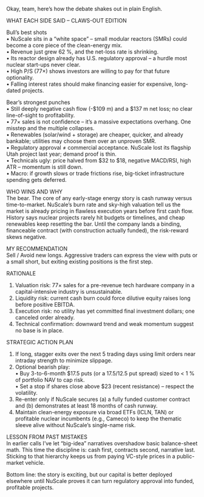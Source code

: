 Okay, team, here’s how the debate shakes out in plain English.

WHAT EACH SIDE SAID – CLAWS-OUT EDITION  

Bull’s best shots  
• NuScale sits in a “white space” – small modular reactors (SMRs) could become a core piece of the clean-energy mix.  
• Revenue just grew 62 %, and the net-loss rate is shrinking.  
• Its reactor design already has U.S. regulatory approval – a hurdle most nuclear start-ups never clear.  
• High P/S (77×) shows investors are willing to pay for that future optionality.  
• Falling interest rates should make financing easier for expensive, long-dated projects.

Bear’s strongest punches  
• Still deeply negative cash flow (-$109 m) and a $137 m net loss; no clear line-of-sight to profitability.  
• 77× sales is not confidence – it’s a massive expectations overhang. One misstep and the multiple collapses.  
• Renewables (solar/wind + storage) are cheaper, quicker, and already bankable; utilities may choose them over an unproven SMR.  
• Regulatory approval ≠ commercial acceptance. NuScale lost its flagship Utah project last year; demand proof is thin.  
• Technicals ugly: price halved from $32 to $18, negative MACD/RSI, high ATR – momentum is still down.  
• Macro: if growth slows or trade frictions rise, big-ticket infrastructure spending gets deferred.

WHO WINS AND WHY  
The bear.  The core of any early-stage energy story is cash runway versus time-to-market.  NuScale’s burn rate and sky-high valuation tell us the market is already pricing in flawless execution years before first cash flow.  History says nuclear projects rarely hit budgets or timelines, and cheap renewables keep resetting the bar.  Until the company lands a binding, financeable contract (with construction actually funded), the risk-reward skews negative.

MY RECOMMENDATION  
Sell / Avoid new longs.  Aggressive traders can express the view with puts or a small short, but exiting existing positions is the first step.

RATIONALE  
1. Valuation risk: 77× sales for a pre-revenue tech hardware company in a capital-intensive industry is unsustainable.  
2. Liquidity risk: current cash burn could force dilutive equity raises long before positive EBITDA.  
3. Execution risk: no utility has yet committed final investment dollars; one canceled order already.  
4. Technical confirmation: downward trend and weak momentum suggest no base is in place.

STRATEGIC ACTION PLAN  
1. If long, stagger exits over the next 5 trading days using limit orders near intraday strength to minimize slippage.  
2. Optional bearish play:  
   • Buy 3-to-6-month $17.5 puts (or a $17.5/$12.5 put spread) sized to < 1 % of portfolio NAV to cap risk.  
   • Set a stop if shares close above $23 (recent resistance) – respect the volatility.  
3. Re-enter only if NuScale secures (a) a fully funded customer contract and (b) demonstrates at least 18 months of cash runway.  
4. Maintain clean-energy exposure via broad ETFs (ICLN, TAN) or profitable nuclear incumbents (e.g., Cameco) to keep the thematic sleeve alive without NuScale’s single-name risk.

LESSON FROM PAST MISTAKES  
In earlier calls I’ve let “big-idea” narratives overshadow basic balance-sheet math.  This time the discipline is: cash first, contracts second, narrative last.  Sticking to that hierarchy keeps us from paying VC-style prices in a public-market vehicle.

Bottom line: the story is exciting, but our capital is better deployed elsewhere until NuScale proves it can turn regulatory approval into funded, profitable projects.